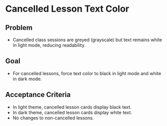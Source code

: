 # Cancelled Lesson Text Color

## Problem
- Cancelled class sessions are greyed (grayscale) but text remains white in light mode, reducing readability.

## Goal
- For cancelled lessons, force text color to black in light mode and white in dark mode.

## Acceptance Criteria
- In light theme, cancelled lesson cards display black text.
- In dark theme, cancelled lesson cards display white text.
- No changes to non-cancelled lessons.

